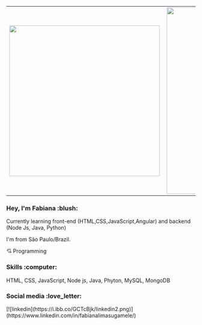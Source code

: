 <center>
<table>
  <tr>
      <td><img width="400px" align="left" src="https://github-readme-stats.vercel.app/api/top-langs/?username=FabiSugamele&hide=html&layout=compact" /></td>
      <td><img width="495px" align="left" src="https://github-readme-stats.vercel.app/api?username=FabiSugamele&theme=default" /></td>
  </tr>     
</table>
</center>

<h3 align="left">
  Hey, I'm Fabiana :blush:
</h3>

<p align="left">
  Currently learning front-end (HTML,CSS,JavaScript,Angular) and backend (Node Js, Java, Python)

  I'm from São Paulo/Brazil.

  💘 Programming
</p>

<h3 align="left">
  Skills :computer:
</h3>

<p align="left">
  HTML, CSS, JavaScript, Node js, Java, Phyton, MySQL, MongoDB 
<p align="left">
  
<h3 align="left">
  Social media :love_letter:
</h3>
[![linkedin](https://i.ibb.co/GCTcBjk/linkedin2.png)](https://www.linkedin.com/in/fabianalimasugamele/)
